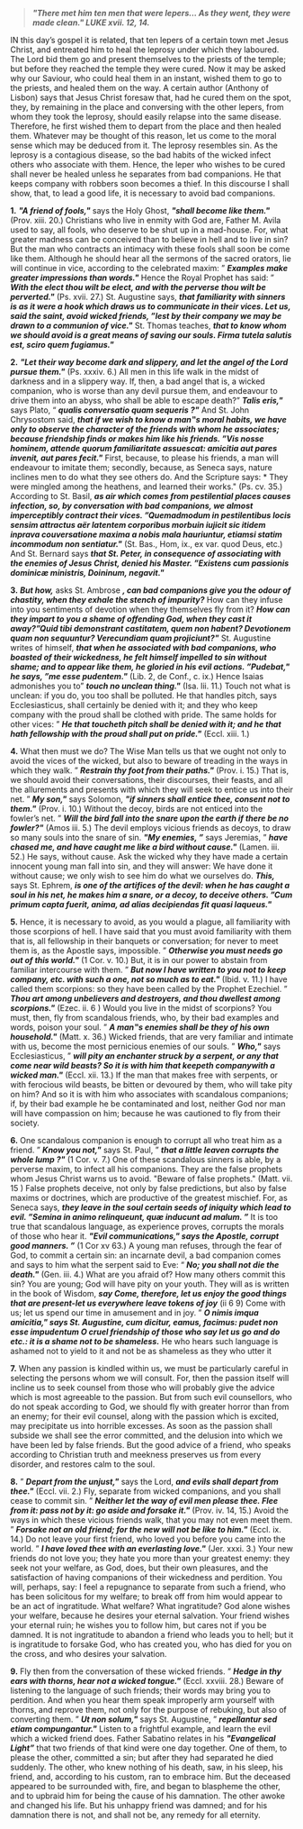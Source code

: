 
> **_"There met him ten men that were lepers... As they went, they were made clean." LUKE xvii. 12, 14._**

IN this day’s gospel it is related, that ten lepers of a certain town met Jesus Christ, and entreated him to heal the leprosy under which they laboured. The Lord bid them go and present themselves to the priests of the temple; but before they reached the temple they were cured. Now it may be asked why our Saviour, who could heal them in an instant, wished them to go to the priests, and healed them on the way. A certain author (Anthony of Lisbon) says that Jesus Christ foresaw that, had he cured them on the spot, they, by remaining in the place and conversing with the other lepers, from whom they took the leprosy, should easily relapse into the same disease. Therefore, he first wished them to depart from the place and then healed them. Whatever may be thought of this reason, let us come to the moral sense which may be deduced from it. The leprosy resembles sin. As the leprosy is a contagious disease, so the bad habits of the wicked infect others who associate with them. Hence, the leper who wishes to be cured shall never be healed unless he separates from bad companions. He that keeps company with robbers soon becomes a thief. In this discourse I shall show, that, to lead a good life, it is necessary to avoid bad companions.

**1.** **_"A friend of fools,"_** says the Holy Ghost, **_"shall become like them."_** (Prov. xiii. 20.) Christians who live in enmity with God are, Father M. Avila used to say, all fools, who deserve to be shut up in a mad-house. For, what greater madness can be conceived than to believe in hell and to live in sin? But the man who contracts an intimacy with these fools shall soon be come like them. Although he should hear all the sermons of the sacred orators, lie will continue in vice, according to the celebrated maxim: ” **_Examples make greater impressions than words."_** Hence the Royal Prophet has said: ” **_With the elect thou wilt be elect, and with the perverse thou wilt be perverted."_** (Ps. xvii. 27.) St. Augustine says, **_that familiarity with sinners is as it were a hook which draws us to communicate in their vices. Let us, said the saint, avoid wicked friends, ”lest by their company we may be drawn to a communion of vice."_** St. Thomas teaches, **_that to know whom we should avoid is a great means of saving our souls. Firma tutela salutis est, sciro quem fugiamus."_**

**2.** **_"Let their way become dark and slippery, and let the angel of the Lord pursue them."_** (Ps. xxxiv. 6.) All men in this life walk in the midst of darkness and in a slippery way. If, then, a bad angel that is, a wicked companion, who is worse than any devil pursue them, and endeavour to drive them into an abyss, who shall be able to escape death?” **_Talis eris,"_** says Plato, “ **_qualis conversatio quam sequeris ?"_** And St. John Chrysostom said, **_that if we wish to know a man‟s moral habits, we have only to observe the character of the friends with whom he associates; because friendship finds or makes him like his friends. ”Vis nosse hominem, attende quorum familiaritate assuescat: amicitia aut pares invenit, aut pares fecit."_** First, because, to please his friends, a man will endeavour to imitate them; secondly, because, as Seneca says, nature inclines men to do what they see others do. And the Scripture says: * They were mingled among the heathens, and learned their works." (Ps. cv. 35.) According to St. Basil, **_as air which comes from pestilential places causes infection, so, by conversation with bad companions, we almost imperceptibly contract their vices. ”Quemadmodum in pestilentibus locis sensim attractus aër latentem corporibus morbuin iujicit sic itidem inprava couversatione maxima a nobis mala hauriuntur, etiamsi statim incommodum non sentiatur."_** (St. Bas., Hom, ix., ex var. quod Deus, etc.) And St. Bernard says **_that St. Peter, in consequence of associating with the enemies of Jesus Christ, denied his Master. ”Existens cum passionis dominicæ ministris, Doininum, negavit."_**

**3.** **_But how,_** asks St. Ambrose **_, can bad companions give you the odour of chastity, when they exhale the stench of impurity?_** How can they infuse into you sentiments of devotion when they themselves fly from it? **_How can they impart to you a shame of offending God, when they cast it away?”Quid tibi demonstrant castitatem, quem non habent? Devotionem quam non sequuntur? Verecundiam quam projiciunt?"_** St. Augustine writes of himself, **_that when he associated with bad companions, who boasted of their wickedness, he felt himself impelled to sin without shame; and to appear like them, he gloried in his evil actions. ”Pudebat," he says, ”me esse pudentem."_** (Lib. 2, de Conf., c. ix.) Hence Isaias admonishes you to” **_touch no unclean thing."_** (Isa. lii. 11.) Touch not what is unclean: if you do, you too shall be polluted. He that handles pitch, says Ecclesiasticus, shall certainly be denied with it; and they who keep company with the proud shall be clothed with pride. The same holds for other vices: ” **_He that toucheth pitch shall be denied with it; and he that hath fellowship with the proud shall put on pride."_** (Eccl. xiii. 1.)

**4.** What then must we do? The Wise Man tells us that we ought not only to avoid the vices of the wicked, but also to beware of treading in the ways in which they walk. ” **_Restrain thy foot from their paths."_** (Prov. i. 15.) That is, we should avoid their conversations, their discourses, their feasts, and all the allurements and presents with which they will seek to entice us into their net. ” **_My son,"_** says Solomon, **_"if sinners shall entice thee, consent not to them."_** (Prov. i. 10.) Without the decoy, birds are not enticed into the fowler’s net. ” **_Will the bird fall into the snare upon the earth if there be no fowler?"_** (Amos iii. 5.) The devil employs vicious friends as decoys, to draw so many souls into the snare of sin. **_"My enemies, ”_** says Jeremias, ” **_have chased me, and have caught me like a bird without cause."_** (Lamen. iii. 52.) He says, without cause. Ask the wicked why they have made a certain innocent young man fall into sin, and they will answer: We have done it without cause; we only wish to see him do what we ourselves do. **_This,_** says St. Ephrem, **_is one of the artifices of the devil: when he has caught a soul in his net, he makes him a snare, or a decoy, to deceive others. ”Cum primum capta fuerit, anima, ad alias decipiendas fit quasi laqueus."_**

**5.** Hence, it is necessary to avoid, as you would a plague, all familiarity with those scorpions of hell. I have said that you must avoid familiarity with them that is, all fellowship in their banquets or conversation; for never to meet them is, as the Apostle says, impossible. ” **_Otherwise you must needs go out of this world."_** (1 Cor. v. 10.) But, it is in our power to abstain from familiar intercourse with them. ” **_But now I have written to you not to keep company, etc. with such a one, not so much as to eat."_** (Ibid. v. 11.) I have called them scorpions: so they have been called by the Prophet Ezechiel. ” **_Thou art among unbelievers and destroyers, and thou dwellest among scorpions."_** (Ezec. ii. 6 ) Would you live in the midst of scorpions? You must, then, fly from scandalous friends, who, by their bad examples and words, poison your soul. ” **_A man‟s enemies shall be they of his own household."_** (Matt. x. 36.) Wicked friends, that are very familiar and intimate with us, become the most pernicious enemies of our souls. ” **_Who,"_** says Ecclesiasticus, ” **_will pity an enchanter struck by a serpent, or any that come near wild beasts? So it is with him that keepeth companywith a wicked man."_** (Eccl. xii. 13.) If the man that makes free with serpents, or with ferocious wild beasts, be bitten or devoured by them, who will take pity on him? And so it is with him who associates with scandalous companions; if, by their bad example he be contaminated and lost, neither God nor man will have compassion on him; because he was cautioned to fly from their society.

**6.** One scandalous companion is enough to corrupt all who treat him as a friend. ” **_Know you not,"_** says St. Paul, ” **_that a little leaven corrupts the whole lump ?"_** (1 Cor. v. 7.) One of these scandalous sinners is able, by a perverse maxim, to infect all his companions. They are the false prophets whom Jesus Christ warns us to avoid. "Beware of false prophets." (Matt. vii. 15 ) False prophets deceive, not only by false predictions, but also by false maxims or doctrines, which are productive of the greatest mischief. For, as Seneca says, **_they leave in the soul certain seeds of iniquity which lead to evil. ”Semina in animo relinqueunt, quæ inducunt ad malum. ”_** It is too true that scandalous language, as experience proves, corrupts the morals of those who hear it. **_"Evil communications," says the Apostle, corrupt good manners. ”_** (1 Cor xv 63.) A young man refuses, through the fear of God, to commit a certain sin: an incarnate devil, a bad companion comes and says to him what the serpent said to Eve: “ **_No; you shall not die the death."_** (Gen. iii. 4.) What are you afraid of? How many others commit this sin? You are young; God will have pity on your youth. They will as is written in the book of Wisdom, **_say Come, therefore, let us enjoy the good things that are present-let us everywhere leave tokens of joy_** (ii 6 9) Come with us; let us spend our time in amusement and in joy. ” **_O nimis imqua amicitia," says St. Augustine, cum dicitur, eamus, facimus: pudet non esse impudentum O cruel friendship of those who say let us go and do etc.: it is a shame not to be shameless._** He who hears such language is ashamed not to yield to it and not be as shameless as they who utter it

**7.** When any passion is kindled within us, we must be particularly careful in selecting the persons whom we will consult. For, then the passion itself will incline us to seek counsel from those who will probably give the advice which is most agreeable to the passion. But from such evil counsellors, who do not speak according to God, we should fly with greater horror than from an enemy; for their evil counsel, along with the passion which is excited, may precipitate us into horrible excesses. As soon as the passion shall subside we shall see the error committed, and the delusion into which we have been led by false friends. But the good advice of a friend, who speaks according to Christian truth and meekness preserves us from every disorder, and restores calm to the soul.

**8.** ” **_Depart from the unjust,"_** says the Lord, **_and evils shall depart from thee."_** (Eccl. vii. 2.) Fly, separate from wicked companions, and you shall cease to commit sin. ” **_Neither let the way of evil men please thee. Flee from it: pass not by it: go aside and forsake it."_** (Prov. iv. 14, 15.) Avoid the ways in which these vicious friends walk, that you may not even meet them. ” **_Forsake not an old friend; for the new will not be like to him."_** (Eccl. ix. 14.) Do not leave your first friend, who loved you before you came into the world. ” **_I have loved thee with an everlasting love."_** (Jer. xxxi. 3.) Your new friends do not love you; they hate you more than your greatest enemy: they seek not your welfare, as God, does, but their own pleasures, and the satisfaction of having companions of their wickedness and perdition. You will, perhaps, say: I feel a repugnance to separate from such a friend, who has been solicitous for my welfare; to break off from him would appear to be an act of ingratitude. What welfare? What ingratitude? God alone wishes your welfare, because he desires your eternal salvation. Your friend wishes your eternal ruin; he wishes you to follow him, but cares not if you be damned. It is not ingratitude to abandon a friend who leads you to hell; but it is ingratitude to forsake God, who has created you, who has died for you on the cross, and who desires your salvation.

**9.** Fly then from the conversation of these wicked friends. ” **_Hedge in thy ears with thorns, hear not a wicked tongue."_** (Eccl. xxviii. 28.) Beware of listening to the language of such friends; their words may bring you to perdition. And when you hear them speak improperly arm yourself with thorns, and reprove them, not only for the purpose of rebuking, but also of converting them. ” **_Ut non solum,"_** says St. Augustine, ” **_repellantur sed etiam compungantur."_** Listen to a frightful example, and learn the evil which a wicked friend does. Father Sabatino relates in his **_"Evangelical Light”_** that two friends of that kind were one day together. One of them, to please the other, committed a sin; but after they had separated he died suddenly. The other, who knew nothing of his death, saw, in his sleep, his friend, and, according to his custom, ran to embrace him. But the deceased appeared to be surrounded with, fire, and began to blaspheme the other, and to upbraid him for being the cause of his damnation. The other awoke and changed his life. But his unhappy friend was damned; and for his damnation there is not, and shall not be, any remedy for all eternity.

